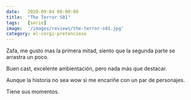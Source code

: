 ```yaml
---
date:   2020-09-04 00:00:00
title:  "The Terror S01"
tags:   [serie]
image:  '/images/reviews/the-terror-s01.jpg'
category: el-corgi-pretencioso
---
```

Zafa, me gusto mas la primera mitad, siento que la segunda parte se arrastra un poco.

Buen cast, excelente ambientación, pero nada más que destacar.

Aunque la historia no sea wow si me encariñe con un par de personajes.

Tiene sus momentos.
